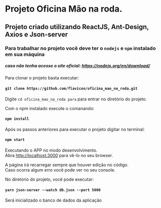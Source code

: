 # Projeto Oficina Mão na roda.


## Projeto criado utilizando ReactJS, Ant-Design, Axios e Json-server

### Para trabalhar no projeto você deve ter o `nodejs` e `npm` instalado em sua máquina
##### caso não tenha acesse o site oficial: https://nodejs.org/en/download/

Para clonar o projeto basta executar: 
#### `git clone https://github.com/flavicon/oficina_mao_na_roda.git`

Digite `cd oficina_mao_na_roda para` para entrar no diretório do projeto.

Com o npm instalado execute o comanando: 

#### `npm install`

Após os passos anteriores para executar o projeto digitar no terminal:

#### `npm start`

Executando o APP no modo desenvolvimento.\
Abra [http://localhost:3000](http://localhost:3000) para vê-lo no seu browser.

A página irá recarregar sempre que houver edição no código.\
Caso ocorra algum erro você pode ver no seu console.

No diretório do projeto, você pode executar:

#### `yarn json-server --watch db.json --port 5000`

Será inicializado o banco de dados da aplicação
